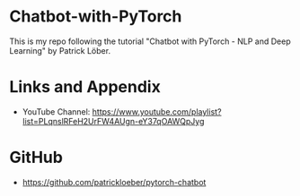 # Chatbot-with-PyTorch

This is my repo following the tutorial "Chatbot with PyTorch - NLP and Deep Learning" by Patrick Löber.


Links and Appendix
========================================================

- YouTube Channel: https://www.youtube.com/playlist?list=PLqnslRFeH2UrFW4AUgn-eY37qOAWQpJyg


GitHub
========================================================

- https://github.com/patrickloeber/pytorch-chatbot

